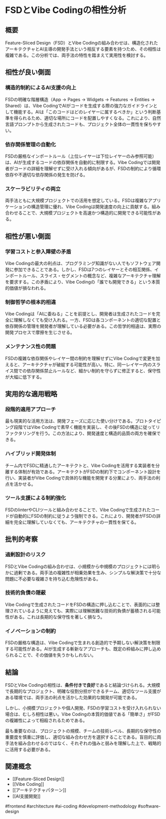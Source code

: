 # FSDとVibe Codingの相性分析

## 概要

Feature-Sliced Design（FSD）とVibe Codingの組み合わせは、構造化されたアーキテクチャとAI主導の開発手法という相反する要素を持つため、その相性は複雑である。この分析では、両手法の特性を踏まえて実用性を検討する。

## 相性が良い側面

### 構造的制約によるAI支援の向上

FSDの明確な階層構造（App → Pages → Widgets → Features → Entities → Shared）は、Vibe CodingでAIがコードを生成する際の強力なガイドラインとして機能する。AIは「このコードはどのレイヤーに属するべきか」という判断基準を得られるため、適切な場所にコードを配置しやすくなる。これにより、自然言語プロンプトから生成されたコードも、プロジェクト全体の一貫性を保ちやすい。

### 依存関係管理の自動化

FSDの厳格なインポートルール（上位レイヤーは下位レイヤーのみ参照可能）は、AIが生成するコードの依存関係を自動的に制限する。Vibe Codingでは開発者がコードの詳細を理解せずに受け入れる傾向があるが、FSDの制約により循環依存や不適切な依存関係の発生を防げる。

### スケーラビリティの両立

両手法ともに大規模プロジェクトでの活用を想定している。FSDは複雑なアプリケーションの構造管理に優れ、Vibe Codingは開発速度の向上に貢献する。組み合わせることで、大規模プロジェクトを高速かつ構造的に開発できる可能性がある。

## 相性が悪い側面

### 学習コストと参入障壁の矛盾

Vibe Codingの最大の利点は、プログラミング知識がない人でもソフトウェア開発に参加できることである。しかし、FSDは7つのレイヤーとその相互関係、インポートルール、スライス・セグメントの概念など、複雑なアーキテクチャ理解を要求する。この矛盾により、Vibe Codingの「誰でも開発できる」という本質的価値が損なわれる。

### 制御哲学の根本的相違

Vibe Codingは「AIに委ねる」ことを前提とし、開発者は生成されたコードを完全に理解しなくても受け入れる。一方、FSDは各コンポーネントの適切な配置と依存関係の管理を開発者が理解している必要がある。この哲学的相違は、実際の開発プロセスで摩擦を生じさせる。

### メンテナンス性の問題

FSDの複雑な依存関係やレイヤー間の制約を理解せずにVibe Codingで変更を加えると、アーキテクチャが破綻する可能性が高い。特に、同一レイヤー内のスライス間での依存関係禁止ルールなど、細かい制約を守らずに修正すると、保守性が大幅に低下する。

## 実用的な適用戦略

### 段階的適用アプローチ

最も現実的な活用方法は、開発フェーズに応じた使い分けである。プロトタイピング段階ではVibe Codingで素早く機能を実装し、その後FSDの構造に従ってリファクタリングを行う。この方法により、開発速度と構造的品質の両方を確保できる。

### ハイブリッド開発体制

チーム内でFSDに精通したアーキテクトと、Vibe Codingを活用する実装者を分離する体制が有効である。アーキテクトがFSDの制約下でコンポーネント設計を行い、実装者がVibe Codingで具体的な機能を開発する分業により、両手法の利点を活かせる。

### ツール支援による制約強化

FSDのlinterやCLIツールと組み合わせることで、Vibe Codingで生成されたコードが自動的にFSDの制約に従うよう強制できる。これにより、開発者がFSDの詳細を完全に理解していなくても、アーキテクチャの一貫性を保てる。

## 批判的考察

### 過剰設計のリスク

FSDとVibe Codingの組み合わせは、小規模から中規模のプロジェクトには明らかに過剰である。両手法の複雑性が相乗効果を生み、シンプルな解決策で十分な問題に不必要な複雑さを持ち込む危険性がある。

### 技術的負債の隠蔽

Vibe Codingで生成されたコードをFSDの構造に押し込むことで、表面的には整理されているように見えても、実際には理解困難な技術的負債が蓄積される可能性がある。これは長期的な保守性を著しく損なう。

### イノベーションの制約

FSDの厳格な構造は、Vibe Codingで生まれる創造的で予期しない解決策を制限する可能性がある。AIが生成する斬新なアプローチも、既定の枠組みに押し込められることで、その価値を失うかもしれない。

## 結論

FSDとVibe Codingの相性は、**条件付きで良好**であると結論づけられる。大規模で長期的なプロジェクト、明確な役割分担ができるチーム、適切なツール支援がある環境では、両手法の利点を活かした効果的な開発が可能である。

しかし、小規模プロジェクトや個人開発、FSDの学習コストを受け入れられない場合は、むしろ相性は悪い。Vibe Codingの本質的価値である「簡単さ」がFSDの複雑性によって相殺されるためである。

最も重要なのは、プロジェクトの規模、チームの技術レベル、長期的な保守性の重要度を慎重に評価し、適切な組み合わせ方を選択することである。盲目的に両手法を組み合わせるのではなく、それぞれの強みと弱みを理解した上で、戦略的に活用する必要がある。

## 関連概念

- [[Feature-Sliced Design]]
- [[Vibe Coding]]
- [[アーキテクチャパターン]]
- [[AI支援開発]]

#frontend #architecture #ai-coding #development-methodology #software-design